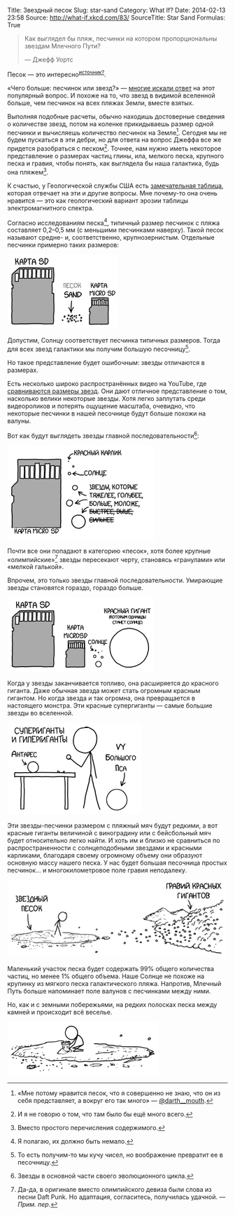 Title: Звездный песок
Slug: star-sand
Category: What If?
Date: 2014-02-13 23:58
Source: http://what-if.xkcd.com/83/
SourceTitle: Star Sand
Formulas: True

> Как выглядел бы пляж, песчинки на котором пропорциональны звездам Млечного Пути?
>
> — Джефф Уортс

Песок — это интересно<sup>[источник?](http://chtoes.li)</sup>.

«Чего больше: песчинок или звезд?» — [многие искали ответ](https://www.google.com/search?q=песчинок+или+звезд) на этот популярный вопрос. И похоже на то, что звезд в видимой вселенной больше, чем песчинок на всех пляжах Земли, вместе взятых.

Выполняя подобные расчеты, обычно находишь достоверные сведения о количестве звезд, потом на коленке прикидываешь размер одной песчинки и вычисляешь количество песчинок на Земле[^1]. Сегодня мы не будем пускаться в эти дебри, но для ответа на вопрос Джеффа все же придется разобраться с песком[^2]. Точнее, нам нужно иметь некоторое представление о размерах частиц глины, ила, мелкого песка, крупного песка и гравия, чтобы понять, как выглядела бы наша галактика, будь она пляжем[^3].

[^1]: «Мне потому нравится песок, что я совершенно не знаю, что он из себя представляет, а вокруг его так много» — [@darth__mouth](https://twitter.com/darth__mouth/status/200707234840313856).
[^2]: И я не говорю о том, что там было бы ещё много всего.
[^3]: Вместо простого перечисления содержимого.

К счастью, у Геологической службы США есть [замечательная таблица](http://pubs.usgs.gov/of/2003/of03-001/htmldocs/images/chart.pdf), которая отвечает на эти и другие вопросы. Мне почему-то она очень нравится — это как геологический вариант эрозии таблицы электромагнитного спектра.

Согласно исследованиям песка[^4], типичный размер песчинок с пляжа составляет 0,2–0,5 мм (с меньшими песчинками наверху). Такой песок называют средне- и, соответственно, крупнозернистым. Отдельные песчинки примерно таких размеров:

[^4]: Я полагаю, их должно быть немало.

![](/uploads/083-star-sand/sand_sd_ru.png "(sandisk)")

Допустим, Солнцу соответствует песчинка типичных размеров. Тогда для всех звезд галактики мы получим большую песочницу[^5].

[^5]: То есть получим-то мы кучу чисел, но воображение превратит ее в песочницу.

Но такое представление будет ошибочным: звезды отличаются в размерах.

Есть несколько широко распространённых видео на YouTube, где [сравниваются размеры звезд](https://www.youtube.com/results?search_query=размеры+звезд). Они дают отличное представление о том, насколько велики некоторые звезды. Хотя легко заплутать среди видеороликов и потерять ощущение масштаба, очевидно, что некоторые песчинки в нашей песочнице будут больше похожи на валуны.

Вот как будут выглядеть звезды главной последовательности[^6]:

[^6]: Звезды в основной части своего эволюционного цикла.

![](/uploads/083-star-sand/sand_dwarfs_ru.png "Все эти звезды технически называются «карликами». Астрономы могли бы кое-чему научиться у простой номенклатуры геологов.")

Почти все они попадают в категорию «песок», хотя более крупные «олимпийские»[^7] звезды пересекают черту, становясь «гранулами» или «мелкой галькой».

[^7]: Да-да, в оригинале вместо олимпийского девиза были слова из песни Daft Punk. Но адаптация, согласитесь, получилась удачной. — _Прим. пер._

Впрочем, это только звезды главной последовательности. Умирающие звезды становятся гораздо, гораздо больше.

![](/uploads/083-star-sand/sand_red_ru.png "Они размером почти с SD-карту!")

Когда у звезды заканчивается топливо, она расширяется до красного гиганта. Даже обычная звезда может стать огромным красным гигантом. Но когда звезда и так огромна, она превращается в настоящего монстра. Эти красные супергиганты — самые большие звезды во вселенной.

![](/uploads/083-star-sand/sand_hyper_ru.png "У меня есть неясное ощущение, что я не должен был смотреть прямо на этот камень.")

Эти звезды-песчинки размером с пляжный мяч будут редкими, а вот красные гиганты величиной с виноградину или с бейсбольный мяч будет относительно легко найти. И хоть им и близко не сравниться по распространенности с солнцеподобными звездами и красными карликами, благодаря своему огромному объему они образуют основную массу нашего песка. У нас будет большая песочница простых песчинок… и многокилометровое поле гравия неподалеку.

![](/uploads/083-star-sand/sand_gravel_ru.png "Отстойный пляж.")

Маленький участок песка будет содержать 99% общего количества частиц, но менее 1% общего объема. Наше Солнце не похоже на крупинку из мягкого песка галактического пляжа. Напротив, Млечный Путь больше напоминает поле валунов с песчинками между ними.

Но, как и с земными побережьями, на редких полосках песка между камней и происходит всё веселье.

![](/uploads/083-star-sand/sand_castle.png "Просто на всякий случай: эта картинка не обновляется каждый час.")
